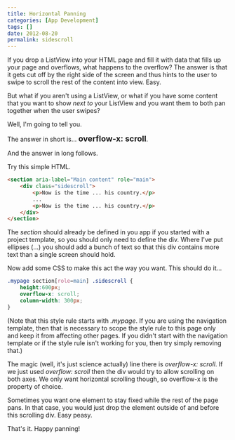 ```yaml
---
title: Horizontal Panning
categories: [App Development]
tags: []
date: 2012-08-20
permalink: sidescroll
---
```


If you drop a ListView into your HTML page and fill it with data that fills up your page and overflows, what happens to the overflow? The answer is that it gets cut off by the right side of the screen and thus hints to the user to swipe to scroll the rest of the content into view. Easy.


But what if you aren&#39;t using a ListView, or what if you have some content that you want to show _next to_ your ListView and you want them to both pan together when the user swipes?

Well, I&#39;m going to tell you.

The answer in short is... <span style="font-size: large;">**overflow-x: scroll**</span>.

And the answer in long follows.

Try this simple HTML.

``` html
<section aria-label="Main content" role="main">
    <div class="sidescroll">
        <p>Now is the time ... his country.</p> 
        ...
        <p>Now is the time ... his country.</p> 
    </div>
</section>
```

The _section_ should already be defined in you app if you started with a project template, so you should only need to define the div. Where I&#39;ve put ellipses (...) you should add a bunch of text so that this div contains more text than a single screen should hold.

Now add some CSS to make this act the way you want. This should do it...

``` css
.mypage section[role=main] .sidescroll {
    height:600px;
    overflow-x: scroll;
    column-width: 300px;
}
```

(Note that this style rule starts with _.mypage_. If you are using the navigation template, then that is necessary to scope the style rule to this page only and keep it from affecting other pages. If you didn&#39;t start with the navigation template or if the style rule isn&#39;t working for you, then try simply removing that.)

The magic (well, it&#39;s just science actually) line there is _overflow-x: scroll_. If we just used _overflow: scroll_ then the div would try to allow scrolling on both axes. We only want horizontal scrolling though, so overflow-x is the property of choice.

Sometimes you want one element to stay fixed while the rest of the page pans. In that case, you would just drop the element outside of and before this scrolling div. Easy peasy.

That&#39;s it. Happy panning!